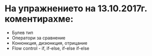# На упражнението на 13.10.2017г. коментирахме:

* Булев тип
* Оператори за сравнение
* Конюнкция, дизюнкция, отрицание
* Flow control - if, if-else, if-else if-else

